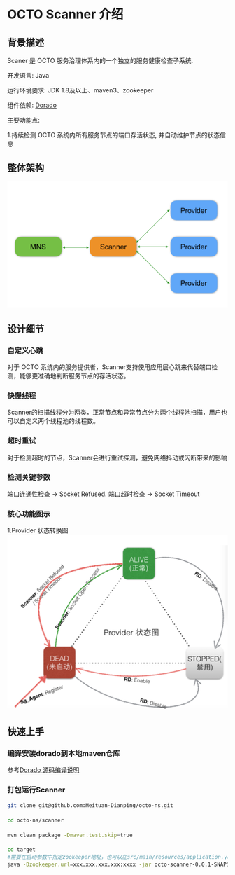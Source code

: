 # OCTO Scanner 介绍

## 背景描述
Scaner 是 OCTO 服务治理体系内的一个独立的服务健康检查子系统.

开发语言: Java

运行环境要求: JDK 1.8及以上、maven3、zookeeper

组件依赖: [Dorado](https://github.com/Meituan-Dianping/octo-rpc/tree/master/dorado)

主要功能点:

1.持续检测 OCTO 系统内所有服务节点的端口存活状态, 并自动维护节点的状态信息


## 整体架构
![架构图](./docs/img/architecture.png)

## 设计细节
### 自定义心跳
对于 OCTO 系统内的服务提供者，Scanner支持使用应用层心跳来代替端口检测，能够更准确地判断服务节点的存活状态。

### 快慢线程
Scanner的扫描线程分为两类，正常节点和异常节点分为两个线程池扫描，用户也可以自定义两个线程池的线程数。

### 超时重试
对于检测超时的节点，Scanner会进行重试探测，避免网络抖动或闪断带来的影响

### 检测关键参数
   端口连通性检查 -> Socket Refused.
   端口超时检查 -> Socket Timeout
  
### 核心功能图示
1.Provider 状态转换图
![状态转换图](./docs/img/providerstatus.png)

## 快速上手
### 编译安装dorado到本地maven仓库
参考[Dorado 源码编译说明](https://github.com/Meituan-Dianping/octo-rpc/blob/master/dorado/dorado-doc/manual-developer/Compile.md)

### 打包运行Scanner
```bash
git clone git@github.com:Meituan-Dianping/octo-ns.git

cd octo-ns/scanner

mvn clean package -Dmaven.test.skip=true

cd target
#需要在启动参数中指定zookeeper地址，也可以在src/main/resources/application.yaml指定
java -Dzookeeper.url=xxx.xxx.xxx.xxx:xxxx -jar octo-scanner-0.0.1-SNAPSHOT.jar #日志会输出到当前路径下"octo-scanner/log/octo-scanner.log"文件

```


